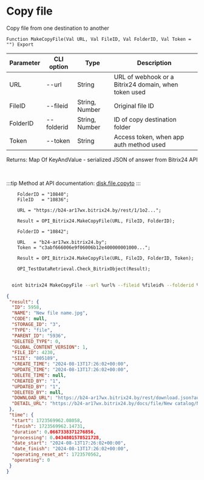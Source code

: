 ﻿---
sidebar_position: 8
---

# Copy file
 Copy file from one destination to another



`Function MakeCopyFile(Val URL, Val FileID, Val FolderID, Val Token = "") Export`

  | Parameter | CLI option | Type | Description |
  |-|-|-|-|
  | URL | --url | String | URL of webhook or a Bitrix24 domain, when token used |
  | FileID | --fileid | String, Number | Original file ID |
  | FolderID | --folderid | String, Number | ID of copy destination folder |
  | Token | --token | String | Access token, when app auth method used |

  
  Returns:  Map Of KeyAndValue - serialized JSON of answer from Bitrix24 API

<br/>

:::tip
Method at API documentation: [disk.file.copyto](https://dev.1c-bitrix.ru/rest_help/disk/file/disk_file_copyto.php)
:::
<br/>


```bsl title="Code example"
    FolderID = "10840";
    FileID   = "10836";

    URL = "https://b24-ar17wx.bitrix24.by/rest/1/1o2...";

    Result = OPI_Bitrix24.MakeCopyFile(URL, FileID, FolderID);

    FolderID = "10842";

    URL   = "b24-ar17wx.bitrix24.by";
    Token = "c3abf666006e9f06006b12e400000001000...";

    Result = OPI_Bitrix24.MakeCopyFile(URL, FileID, FolderID, Token);

    OPI_TestDataRetrieval.Check_BitrixObject(Result);
```



```sh title="CLI command example"
    
  oint bitrix24 MakeCopyFile --url %url% --fileid %fileid% --folderid %folderid% --token %token%

```

```json title="Result"
{
 "result": {
  "ID": 5958,
  "NAME": "New file name.jpg",
  "CODE": null,
  "STORAGE_ID": "3",
  "TYPE": "file",
  "PARENT_ID": "5936",
  "DELETED_TYPE": 0,
  "GLOBAL_CONTENT_VERSION": 1,
  "FILE_ID": 4230,
  "SIZE": "805189",
  "CREATE_TIME": "2024-08-13T17:26:02+00:00",
  "UPDATE_TIME": "2024-08-13T17:26:02+00:00",
  "DELETE_TIME": null,
  "CREATED_BY": "1",
  "UPDATED_BY": "1",
  "DELETED_BY": null,
  "DOWNLOAD_URL": "https://b24-ar17wx.bitrix24.by/rest/download.json?auth=aba4bb66006e9f06006b12e4000000010000078ccb238dd380607b513bb1436f5f0e65&token=disk%7CaWQ9NTk1OCZfPURKUWNlZFNScjFJbWRhSE5sRzlzMEQ3TGNqNWZnNWJ5%7CImRvd25sb2FkfGRpc2t8YVdROU5UazFPQ1pmUFVSS1VXTmxaRk5TY2pGSmJXUmhTRTVzUnpsek1FUTNUR05xTldabk5XSjV8YWJhNGJiNjYwMDZlOWYwNjAwNmIxMmU0MDAwMDAwMDEwMDAwMDc4Y2NiMjM4ZGQzODA2MDdiNTEzYmIxNDM2ZjVmMGU2NSI%3D.kRQ1zckNbzWV9waCc6RSYHuMsuFlqcvgjBBN1017kqM%3D",
  "DETAIL_URL": "https://b24-ar17wx.bitrix24.by/docs/file/New catalog/New file name.jpg"
 },
 "time": {
  "start": 1723569962.08058,
  "finish": 1723569962.14731,
  "duration": 0.0667338371276856,
  "processing": 0.0434801578521728,
  "date_start": "2024-08-13T17:26:02+00:00",
  "date_finish": "2024-08-13T17:26:02+00:00",
  "operating_reset_at": 1723570562,
  "operating": 0
 }
}
```
